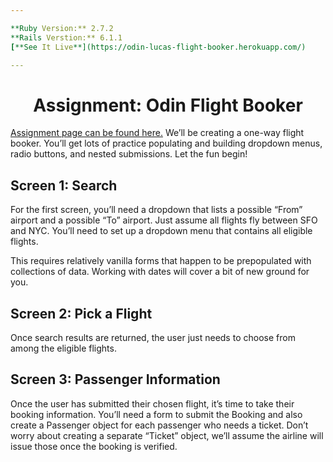 ```yaml
---

**Ruby Version:** 2.7.2  
**Rails Verstion:** 6.1.1  
[**See It Live**](https://odin-lucas-flight-booker.herokuapp.com/)

---
```


# <div align="center">Assignment: Odin Flight Booker</div>
[Assignment page can be found here.](https://www.theodinproject.com/courses/ruby-on-rails/lessons/building-advanced-forms)
We’ll be creating a one-way flight booker. You’ll get lots of practice populating and building dropdown menus, radio buttons, and nested submissions. Let the fun begin!

## Screen 1: Search
For the first screen, you’ll need a dropdown that lists a possible “From” airport and a possible “To” airport. Just assume all flights fly between SFO and NYC. You’ll need to set up a dropdown menu that contains all eligible flights.

This requires relatively vanilla forms that happen to be prepopulated with collections of data. Working with dates will cover a bit of new ground for you.

## Screen 2: Pick a Flight
Once search results are returned, the user just needs to choose from among the eligible flights.

## Screen 3: Passenger Information
Once the user has submitted their chosen flight, it’s time to take their booking information. You’ll need a form to submit the Booking and also create a Passenger object for each passenger who needs a ticket. Don’t worry about creating a separate “Ticket” object, we’ll assume the airline will issue those once the booking is verified.